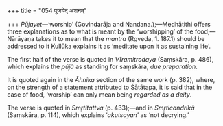 +++
title = "054 पूजयेद् अशनम्"

+++
*Pūjayet*—‘worship’ (Govindarāja and Nandana.);—Medhātithi offers three
explanations as to what is meant by the ‘worshipping’ of the
food;—Nārāyaṇa takes it to mean that the *mantra* (Ṛgveda, 1. 187.1)
should be addressed to it Kullūka explains it as ‘meditate upon it as
sustaining life’.

The first half of the verse is quoted in *Vīramitrodaya* (Saṃskāra, p.
486), which explains the *pūjā* as standing for saṃskāra, *due
preparation*.

It is quoted again in the *Āhnika* section of the same work (p. 382),
where, on the strength of a statement attributed to Śātātapa, it is said
that in the case of food, ‘worship’ can only mean being *regarded as a
deity*.

The verse is quoted in *Smṛtitattva* (p. 433);—and in *Smṛticandrikā*
(Saṃskāra, p. 114), which explains ‘*akutsayan*’ as ‘not decrying.’


